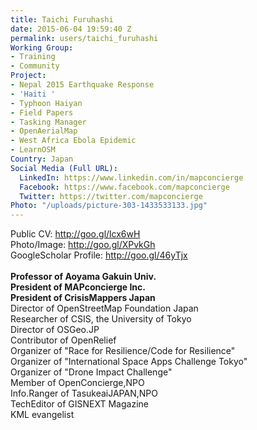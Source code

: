 ```yaml
---
title: Taichi Furuhashi
date: 2015-06-04 19:59:40 Z
permalink: users/taichi_furuhashi
Working Group:
- Training
- Community
Project:
- Nepal 2015 Earthquake Response
- 'Haiti '
- Typhoon Haiyan
- Field Papers
- Tasking Manager
- OpenAerialMap
- West Africa Ebola Epidemic
- LearnOSM
Country: Japan
Social Media (Full URL):
  LinkedIn: https://www.linkedin.com/in/mapconcierge
  Facebook: https://www.facebook.com/mapconcierge
  Twitter: https://twitter.com/mapconcierge
Photo: "/uploads/picture-303-1433533133.jpg"
---
```


<p><span class="_c24 _50f4">Public CV: <a href="http://l.facebook.com/l.php?u=http%3A%2F%2Fgoo.gl%2Flcx6wH&amp;h=iAQFAZ0Cz&amp;s=1" rel="nofollow nofollow" target="_blank">http://goo.gl/lcx6wH</a><br> Photo/Image: <a href="http://l.facebook.com/l.php?u=http%3A%2F%2Fgoo.gl%2FXPvkGh&amp;h=kAQGO84fp&amp;s=1" rel="nofollow nofollow" target="_blank">http://goo.gl/XPvkGh</a><br> GoogleScholar Profile: <a href="http://l.facebook.com/l.php?u=http%3A%2F%2Fgoo.gl%2F46yTjx&amp;h=NAQHbK1z-&amp;s=1" rel="nofollow nofollow" target="_blank">http://goo.gl/46yTjx</a><br> <br> <strong>Professor of Aoyama Gakuin Univ.</strong><br><strong> President of MAPconcierge Inc.</strong><br><strong> President of CrisisMappers Japan</strong><br> Director of OpenStreetMap Foundation Japan<br> Researcher of CSIS, the University of Tokyo<br> Director of OSGeo.JP<br> Contributor of OpenRelief<br> Organizer of "Race for Resilience/Code for Resilience"<br> Organizer of "International Space Apps Challenge Tokyo"<br> Organizer of "Drone Impact Challenge"<br> Member of OpenConcierge,NPO<br> Info.Ranger of TasukeaiJAPAN,NPO<br> TechEditor of GISNEXT Magazine<br> KML evangelist</span></p>
